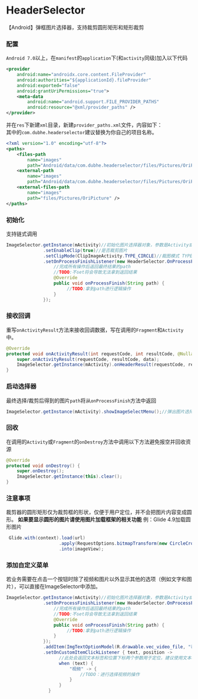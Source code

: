 # HeaderSelector
【Android】弹框图片选择器，支持裁剪圆形矩形和矩形裁剪  

### 配置
`Android 7.0`以上，在`manifest`的`application`下(和`activity`同级)加入以下代码

```xml
<provider
    android:name="androidx.core.content.FileProvider"
    android:authorities="${applicationId}.fileProvider"
    android:exported="false"
    android:grantUriPermissions="true">
    <meta-data
        android:name="android.support.FILE_PROVIDER_PATHS"
        android:resource="@xml/provider_paths" />
</provider>
```
并在`res`下新建`xml`目录，新建`provider_paths.xml`文件，内容如下：  
其中的`com.dubhe.headerselector`建议替换为你自己的项目名称。
```xml
<?xml version="1.0" encoding="utf-8"?>
<paths>
    <files-path
        name="images"
        path="Android/data/com.dubhe.headerselector/files/Pictures/OriPicture/" />
    <external-path
        name="images"
        path="Android/data/com.dubhe.headerselector/files/Pictures/OriPicture/" />
    <external-files-path
        name="images"
        path="files/Pictures/OriPicture" />
</paths>
```

### 初始化
支持链式调用
```java
ImageSelector.getInstance(mActivity)//初始化图片选择器对象，参数是Activity或Fragment对象
              .setEnableClip(true)//是否裁剪图片
              .setClipMode(ClipImageActivity.TYPE_CIRCLE)//裁图模式 TYPE_CIRCLE圆形 TYPE_RECTANGLE矩形
              .setOnProcessFinishListener(new HeaderSelector.OnProcessFinishListener() {
                  //完成所有操作后返回最终结果的path
                  //TODO:不set将会导致无法拿到返回结果
                  @Override
                  public void onProcessFinish(String path) {
                       //TODO:拿到path进行逻辑操作
                  }
              });
```

### 接收回调
重写`onActivityResult`方法来接收回调数据，写在调用的`Fragment`和`Activity`中。
```java
@Override
protected void onActivityResult(int requestCode, int resultCode, @Nullable Intent data) {
    super.onActivityResult(requestCode, resultCode, data);
    ImageSelector.getInstance(mActivity).onHeaderResult(requestCode, resultCode, data);
}
``` 

### 启动选择器
最终选择/裁剪后得到的图片`path`将从`onProcessFinish`方法中返回
```java
ImageSelector.getInstance(mActivity).showImageSelectMenu();//弹出图片选择器菜单
```

### 回收
在调用的`Activity`或`Fragment`的`onDestroy`方法中调用以下方法避免报空并回收资源
```java
@Override
protected void onDestroy() {
    super.onDestroy();
    ImageSelector.getInstance(this).clear();
}
```

### 注意事项
裁剪器的圆形矩形仅为裁剪框的形状，仅便于用户定位，并不会把图片内容变成圆形。
**如果要显示圆形的图片请使用图片加载框架的相关功能**
例：Glide 4.9加载圆形图片
```java
 Glide.with(context).load(url)
                    .apply(RequestOptions.bitmapTransform(new CircleCrop()))
                    .into(imageView);
```

### 添加自定义菜单
若业务需要在点击一个按钮时除了视频和图片以外显示其他的选项（例如文字和图片），可以直接在ImageSelector中添加。
```java
ImageSelector.getInstance(mActivity)//初始化图片选择器对象，参数是Activity或Fragment对象
              .setOnProcessFinishListener(new HeaderSelector.OnProcessFinishListener() {
                  //完成所有操作后返回最终结果的path
                  //TODO:不set将会导致无法拿到返回结果
                  @Override
                  public void onProcessFinish(String path) {
                       //TODO:拿到path进行逻辑操作
                  }
              });
              .addItem(ImgTextOptionModel(R.drawable.vec_video_file, "视频"))//第一个参数是图标，第二个参数是文本标签。会添加到底部
              .setOnCustomItemClickListener { text, position ->
                    //此处会返回文本标签和位置下标两个参数用于定位，建议使用文本标签进行判断
                    when (text) {
                        "视频" -> {
                            //TODO：进行选择视频的操作
                        }
                    }
                }
```
